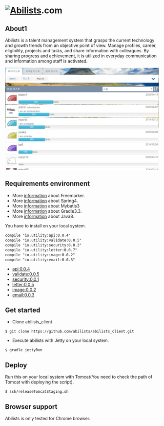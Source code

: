 # <a href="http://www.abilists.com" ><img src="https://github.com/minziappa/abilists_client/blob/master/src/main/webapp/static/apps/img/abilists/logo01.png" alt="Abilists"></a>.com

## About1
Abilists is a talent management system that grasps the current technology and growth trends from an objective point of view. Manage profiles, career, eligibility, projects and tasks, and share information with colleagues. By sharing progress and achievement, it is utilized in everyday communication and information among staff is activated.

![markdown](https://github.com/abilists/abilists_client/blob/master/doc/img/list01.gif)

## Requirements environment 
* More [information](http://freemarker.org) about Freemarker.
* More [information](http://projects.spring.io/spring-framework) about Spring4.
* More [information](http://blog.mybatis.org) about Mybatis3
* More [information](https://www.gradle.org) about Gradle3.3.
* More [information](https://hg.openjdk.java.net/jdk8u/jdk8u60/jdk/) about Java8.

You have to install on your local system.
```
compile "io.utility:api:0.0.4"
compile "io.utility:validate:0.0.5"
compile "io.utility:security:0.0.3"
compile "io.utility:letter:0.0.7"
compile "io.utility:image:0.0.2"
compile "io.utility:email:0.0.3"
```
* [api:0.0.4](https://github.com/abilists/api_utility)
* [validate:0.0.5](https://github.com/abilists/validate_utility)
* [security:0.0.1](https://github.com/abilists/api_security)
* [letter:0.0.5](https://github.com/abilists/letter_utility)
* [image:0.0.2](https://github.com/abilists/image_utility)
* [email:0.0.3](https://github.com/abilists/email_utility)

## Get started

* Clone abilists_client
```
$ git clone https://github.com/abilists/abilists_client.git
```

* Execute abilists with Jetty on your local system.
```
$ gradle jettyRun
```

## Deploy
Run this on your local system with Tomcat(You need to check the path of Tomcat with deploying the script).
```
$ ssh/releaseTomcatStaging.sh
```
## Browser support
Abilists is only tested for Chrome browser.
